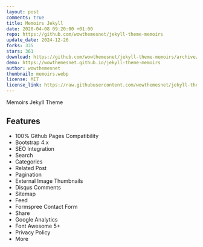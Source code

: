 ```yaml
---
layout: post
comments: true
title: Memoirs Jekyll
date: 2020-04-08 09:20:00 +01:00
repo: https://github.com/wowthemesnet/jekyll-theme-memoirs
update_date: 2024-12-26
forks: 335
stars: 361
download: https://github.com/wowthemesnet/jekyll-theme-memoirs/archive/master.zip
demo: https://wowthemesnet.github.io/jekyll-theme-memoirs
author: wowthemesnet
thumbnail: memoirs.webp
license: MIT
license_link: https://raw.githubusercontent.com/wowthemesnet/jekyll-theme-memoirs/master/LICENSE.txt
---
```


Memoirs Jekyll Theme

## Features

* 100% Github Pages Compatibility
* Bootstrap 4.x
* SEO Integration
* Search
* Categories
* Related Post
* Pagination
* External Image Thumbnails
* Disqus Comments
* Sitemap
* Feed
* Formspree Contact Form
* Share
* Google Analytics
* Font Awesome 5+
* Privacy Policy
* More
